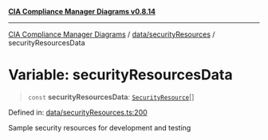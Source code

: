 [**CIA Compliance Manager Diagrams v0.8.14**](../../../README.md)

***

[CIA Compliance Manager Diagrams](../../../modules.md) / [data/securityResources](../README.md) / securityResourcesData

# Variable: securityResourcesData

> `const` **securityResourcesData**: [`SecurityResource`](../../../services/interfaces/SecurityResource.md)[]

Defined in: [data/securityResources.ts:200](https://github.com/Hack23/cia-compliance-manager/blob/257dd569f432a46611a1746c832a7e3d29232229/src/data/securityResources.ts#L200)

Sample security resources for development and testing
